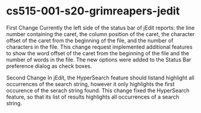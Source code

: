 # cs515-001-s20-grimreapers-jedit

First Change
Currently the left side of the status bar of jEdit reports: the line number containing the caret, the column position of the caret,
the character offset of the caret from the beginning of the file, and the number of characters in the file. This change request implemented additional features to 
show the word offset of the caret from the beginning of the file and the number of words in the file. The new options were added to the Status Bar preference dialog 
as check boxes.

Second Change 
In jEdit, the HyperSearch feature should listand highlight all occurrences of the search string, however it only highlights the first occurence of the serach string
found. This change fixed the HyperSearch feature, so that its list of results highlights all occurrences of a search string.
